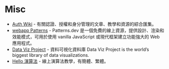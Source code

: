 # Misc

- [Auth Wiki](https://auth-wiki.logto.io/) - 有關認證、授權和身分管理的文章、教學和資源的綜合匯集。
- [webapp Patterns](https://www.patterns.dev/) - Patterns.dev 是一個免費的線上資源，提供設計、渲染和效能模式，可用於使用 vanilla JavaScript 或現代框架建立功能強大的 Web 應用程式。
- [Data Viz Project](https://datavizproject.com/) - 資料可視化資料庫 Data Viz Project is the world’s biggest library of data visualizations.
- [Hello 演算法](https://www.hello-algo.com/zh-hant/) - 線上演算法教學，有簡體、繁體。
